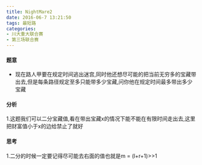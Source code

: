 ```yaml
---
title: NightMare2
date: 2016-06-7 13:21:50
tags: 最短路 
categories:
- 川大重大联合赛
- 第三场联合赛
---
```



#### 题意
- 现在路人甲要在规定时间逃出迷宫,同时他还想尽可能的把当前无穷多的宝藏带出去,但是每条路径规定至多只能带多少宝藏,问你他在规定时间最多带出多少宝藏
<!-- more -->


#### 分析
1.这题我们可以二分宝藏值,看在带出宝藏x的情况下能不能在有限时间走出去,这里把财富值小于x的边给禁止了就好

#### 思考
1.二分的时候一定要记得尽可能去右面的值也就是m = (l+r+1)>>1





